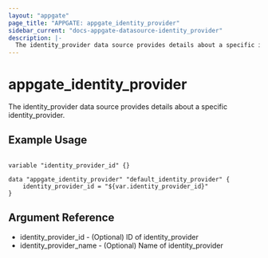```yaml
---
layout: "appgate"
page_title: "APPGATE: appgate_identity_provider"
sidebar_current: "docs-appgate-datasource-identity_provider"
description: |-
  The identity_provider data source provides details about a specific identity_provider.
---
```


# appgate_identity_provider

The identity_provider data source provides details about a specific identity_provider.


## Example Usage

```hcl

variable "identity_provider_id" {}

data "appgate_identity_provider" "default_identity_provider" {
    identity_provider_id = "${var.identity_provider_id}"
}

```

## Argument Reference

* identity_provider_id - (Optional) ID of identity_provider
* identity_provider_name - (Optional) Name of identity_provider
